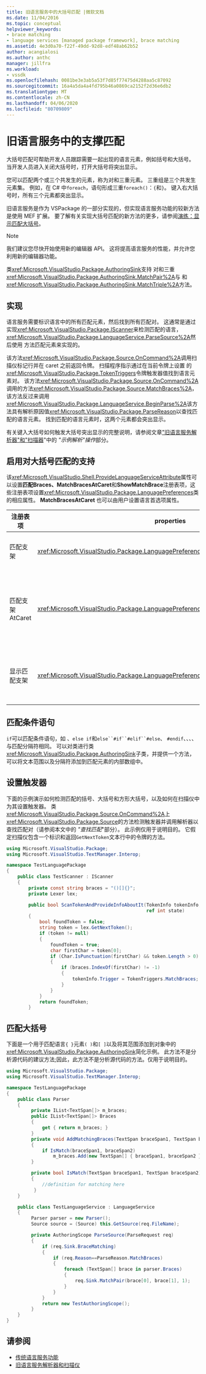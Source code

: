 ```yaml
---
title: 旧语言服务中的大括号匹配 |微软文档
ms.date: 11/04/2016
ms.topic: conceptual
helpviewer_keywords:
- brace matching
- language services [managed package framework], brace matching
ms.assetid: 4e3d0a70-f22f-49dd-92d8-edf48ab62b52
author: acangialosi
ms.author: anthc
manager: jillfra
ms.workload:
- vssdk
ms.openlocfilehash: 0081be3e3ab5a53f7d85f77475d4288aa5c87092
ms.sourcegitcommit: 16a4a5da4a4fd795b46a0869ca2152f2d36e6db2
ms.translationtype: MT
ms.contentlocale: zh-CN
ms.lasthandoff: 04/06/2020
ms.locfileid: "80709809"
---
```

# <a name="brace-matching-in-a-legacy-language-service"></a>旧语言服务中的支撑匹配
大括号匹配可帮助开发人员跟踪需要一起出现的语言元素，例如括号和大括号。 当开发人员进入关闭大括号时，打开大括号将突出显示。

 您可以匹配两个或三个共发生的元素，称为对和三重元素。 三重组是三个共发生元素集。 例如，在 C# 中`foreach`，语句形成三重`foreach()`：`{`和`}`。 键入右大括号时，所有三个元素都突出显示。

 旧语言服务是作为 VSPackage 的一部分实现的，但实现语言服务功能的较新方法是使用 MEF 扩展。 要了解有关实现大括号匹配的新方法的更多，请参阅[演练：显示匹配大括号](../../extensibility/walkthrough-displaying-matching-braces.md)。

> [!NOTE]
> 我们建议您尽快开始使用新的编辑器 API。 这将提高语言服务的性能，并允许您利用新的编辑器功能。

 类<xref:Microsoft.VisualStudio.Package.AuthoringSink>支持 对和三重<xref:Microsoft.VisualStudio.Package.AuthoringSink.MatchPair%2A>与 和<xref:Microsoft.VisualStudio.Package.AuthoringSink.MatchTriple%2A>方法。

## <a name="implementation"></a>实现
 语言服务需要标识语言中的所有匹配元素，然后找到所有匹配对。 这通常是通过实现<xref:Microsoft.VisualStudio.Package.IScanner>来检测匹配的语言，<xref:Microsoft.VisualStudio.Package.LanguageService.ParseSource%2A>然后使用 方法匹配元素来实现的。

 该方法<xref:Microsoft.VisualStudio.Package.Source.OnCommand%2A>调用扫描仪标记行并在 caret 之前返回令牌。 扫描程序指示通过在当前令牌上设置 的<xref:Microsoft.VisualStudio.Package.TokenTriggers>令牌触发器值找到语言元素对。 该方法<xref:Microsoft.VisualStudio.Package.Source.OnCommand%2A>调用的方法<xref:Microsoft.VisualStudio.Package.Source.MatchBraces%2A>，该方法反过来调用<xref:Microsoft.VisualStudio.Package.LanguageService.BeginParse%2A>该方法具有解析原因值<xref:Microsoft.VisualStudio.Package.ParseReason>以查找匹配的语言元素。 找到匹配的语言元素时，这两个元素都会突出显示。

 有关键入大括号如何触发大括号突出显示的完整说明，请参阅文章["旧语言服务解析器"和"扫描器](../../extensibility/internals/legacy-language-service-parser-and-scanner.md)"中的 *"示例解析"操作*部分。

## <a name="enable-support-for-brace-matching"></a>启用对大括号匹配的支持
 该<xref:Microsoft.VisualStudio.Shell.ProvideLanguageServiceAttribute>属性可以设置**匹配Braces、MatchBracesAtCaret**和**ShowMatchBrace**注册表项，这些注册表项设置<xref:Microsoft.VisualStudio.Package.LanguagePreferences>类的相应属性。 **MatchBracesAtCaret** 也可以由用户设置语言首选项属性。

|注册表项|properties|描述|
|--------------------|--------------|-----------------|
|匹配支架|<xref:Microsoft.VisualStudio.Package.LanguagePreferences.EnableMatchBraces%2A>|启用大括号匹配。|
|匹配支架AtCaret|<xref:Microsoft.VisualStudio.Package.LanguagePreferences.EnableMatchBracesAtCaret%2A>|启用大括号匹配，因为护理器移动。|
|显示匹配支架|<xref:Microsoft.VisualStudio.Package.LanguagePreferences.EnableShowMatchingBrace%2A>|突出显示匹配的大括号。|

## <a name="match-conditional-statements"></a>匹配条件语句
 `if`可以匹配条件语句，如 、`else if`和`else``#if``#elif``#else`、 `#endif`、、、、与匹配分隔符相同。 可以对类进行类<xref:Microsoft.VisualStudio.Package.AuthoringSink>子类，并提供一个方法，可以将文本范围以及分隔符添加到匹配元素的内部数组中。

## <a name="set-the-trigger"></a>设置触发器
 下面的示例演示如何检测匹配的括号、大括号和方形大括号，以及如何在扫描仪中为其设置触发器。 类<xref:Microsoft.VisualStudio.Package.Source.OnCommand%2A>上<xref:Microsoft.VisualStudio.Package.Source>的方法检测触发器并调用解析器以查找匹配对（请参阅本文中的 *"查找匹配*"部分）。 此示例仅用于说明目的。 它假定扫描仪包含一个标识和返回`GetNextToken`文本行中的令牌的方法。

```csharp
using Microsoft.VisualStudio.Package;
using Microsoft.VisualStudio.TextManager.Interop;

namespace TestLanguagePackage
{
    public class TestScanner : IScanner
    {
        private const string braces = "()[]{}";
        private Lexer lex;

        public bool ScanTokenAndProvideInfoAboutIt(TokenInfo tokenInfo,
                                                   ref int state)
        {
            bool foundToken = false;
            string token = lex.GetNextToken();
            if (token != null)
            {
                foundToken = true;
                char firstChar = token[0];
                if (Char.IsPunctuation(firstChar) && token.Length > 0)
                {
                    if (braces.IndexOf(firstChar) != -1)
                    {
                        tokenInfo.Trigger = TokenTriggers.MatchBraces;
                    }
                }
            }
            return foundToken;
        }
```

## <a name="match-the-braces"></a>匹配大括号
 下面是一个用于匹配语言`{ }`元素`( )`和`[ ]`以及将其范围添加到对象中的<xref:Microsoft.VisualStudio.Package.AuthoringSink>简化示例。 此方法不是分析源代码的建议方法;因此，此方法不是分析源代码的方法。仅用于说明目的。

```csharp
using Microsoft.VisualStudio.Package;
using Microsoft.VisualStudio.TextManager.Interop;

namespace TestLanguagePackage
{
    public class Parser
    {
         private IList<TextSpan[]> m_braces;
         public IList<TextSpan[]> Braces
         {
             get { return m_braces; }
         }
         private void AddMatchingBraces(TextSpan braceSpan1, TextSpan braceSpan2)
         {
             if IsMatch(braceSpan1, braceSpan2)
                 m_braces.Add(new TextSpan[] { braceSpan1, braceSpan2 });
         }

         private bool IsMatch(TextSpan braceSpan1, TextSpan braceSpan2)
         {
             //definition for matching here
          }
    }

    public class TestLanguageService : LanguageService
    {
         Parser parser = new Parser();
         Source source = (Source) this.GetSource(req.FileName);

         private AuthoringScope ParseSource(ParseRequest req)
         {
             if (req.Sink.BraceMatching)
             {
                 if (req.Reason==ParseReason.MatchBraces)
                 {
                     foreach (TextSpan[] brace in parser.Braces)
                     {
                         req.Sink.MatchPair(brace[0], brace[1], 1);
                     }
                 }
             }
             return new TestAuthoringScope();
         }
    }
}
```

## <a name="see-also"></a>请参阅
- [传统语言服务功能](../../extensibility/internals/legacy-language-service-features1.md)
- [旧语言服务解析器和扫描仪](../../extensibility/internals/legacy-language-service-parser-and-scanner.md)
